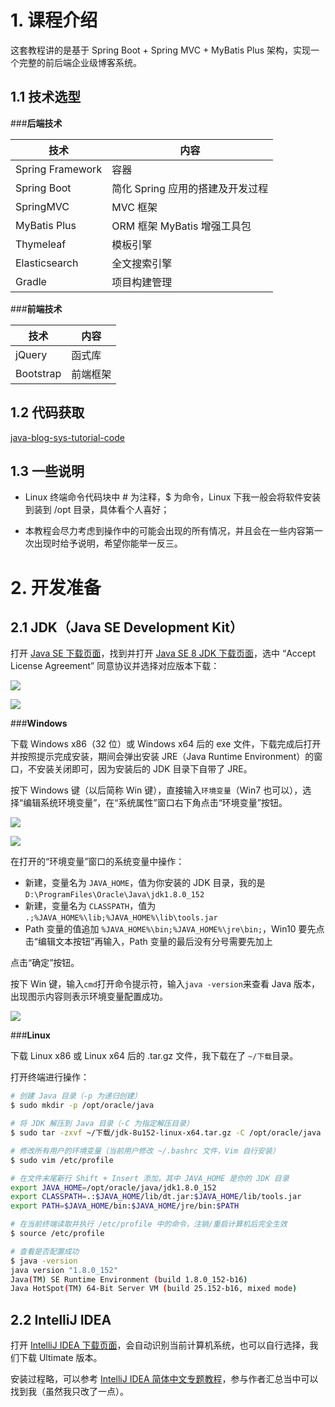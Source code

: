 # 1. 课程介绍

这套教程讲的是基于 Spring Boot + Spring MVC + MyBatis Plus 架构，实现一个完整的前后端企业级博客系统。

## 1.1 技术选型

###**后端技术**

| 技术             | 内容                             |
| ---------------- | -------------------------------- |
| Spring Framework | 容器                             |
| Spring Boot      | 简化 Spring 应用的搭建及开发过程 |
| SpringMVC        | MVC 框架                         |
| MyBatis Plus     | ORM 框架 MyBatis 增强工具包      |
| Thymeleaf        | 模板引擎                         |
| Elasticsearch    | 全文搜索引擎                     |
| Gradle           | 项目构建管理                     |

###**前端技术**

| 技术      | 内容     |
| --------- | -------- |
| jQuery    | 函式库   |
| Bootstrap | 前端框架 |

## 1.2 代码获取

[java-blog-sys-tutorial-code](github.com/duanluan/java-blog-sys-tutorial)

## 1.3 一些说明

* Linux 终端命令代码块中 # 为注释，$ 为命令，Linux 下我一般会将软件安装到装到 /opt 目录，具体看个人喜好；

* 本教程会尽力考虑到操作中的可能会出现的所有情况，并且会在一些内容第一次出现时给予说明，希望你能举一反三。

# 2. 开发准备

## 2.1 JDK（Java SE Development Kit）

打开 [Java SE 下载页面](http://www.oracle.com/technetwork/java/javase/downloads/index.html)，找到并打开 [Java SE 8 JDK 下载页面](http://www.oracle.com/technetwork/java/javase/downloads/jdk8-downloads-2133151.html)，选中 “Accept License Agreement” 同意协议并选择对应版本下载：

![](./images/0-2.1-1.jpg)

![](./images/0-2.1-2.jpg)

###**Windows**

下载 Windows x86（32 位）或 Windows x64 后的 exe 文件，下载完成后打开并按照提示完成安装，期间会弹出安装 JRE（Java Runtime Environment）的窗口，不安装关闭即可，因为安装后的 JDK 目录下自带了 JRE。

按下 Windows 键（以后简称 Win 键），直接输入`环境变量`（Win7 也可以），选择“编辑系统环境变量”，在“系统属性”窗口右下角点击“环境变量”按钮。

![](./images/0-2.1-3.jpg)

![](./images/0-2.1-4.jpg)

在打开的“环境变量”窗口的系统变量中操作：

* 新建，变量名为 `JAVA_HOME`，值为你安装的 JDK 目录，我的是 `D:\ProgramFiles\Oracle\Java\jdk1.8.0_152`
* 新建，变量名为 `CLASSPATH`，值为 `.;%JAVA_HOME%\lib;%JAVA_HOME%\lib\tools.jar`
* Path 变量的值追加 `%JAVA_HOME%\bin;%JAVA_HOME%\jre\bin;`，Win10 要先点击“编辑文本按钮”再输入，Path 变量的最后没有分号需要先加上

点击“确定”按钮。

按下 Win 键，输入`cmd`打开命令提示符，输入`java -version`来查看 Java 版本，出现图示内容则表示环境变量配置成功。

![](./images/0-2.1-5.jpg)

###**Linux**

下载 Linux x86 或 Linux x64 后的 .tar.gz 文件，我下载在了 `~/下载`目录。

打开终端进行操作：

```bash
# 创建 Java 目录（-p 为递归创建）
$ sudo mkdir -p /opt/oracle/java

# 将 JDK 解压到 Java 目录（-C 为指定解压目录）
$ sudo tar -zxvf ~/下载/jdk-8u152-linux-x64.tar.gz -C /opt/oracle/java

# 修改所有用户的环境变量（当前用户修改 ~/.bashrc 文件，Vim 自行安装）
$ sudo vim /etc/profile

# 在文件末尾新行 Shift + Insert 添加，其中 JAVA_HOME 是你的 JDK 目录
export JAVA_HOME=/opt/oracle/java/jdk1.8.0_152
export CLASSPATH=.:$JAVA_HOME/lib/dt.jar:$JAVA_HOME/lib/tools.jar
export PATH=$JAVA_HOME/bin:$JAVA_HOME/jre/bin:$PATH

# 在当前终端读取并执行 /etc/profile 中的命令，注销/重启计算机后完全生效
$ source /etc/profile

# 查看是否配置成功
$ java -version
java version "1.8.0_152"
Java(TM) SE Runtime Environment (build 1.8.0_152-b16)
Java HotSpot(TM) 64-Bit Server VM (build 25.152-b16, mixed mode)
```

## 2.2 IntelliJ IDEA

打开 [IntelliJ IDEA 下载页面](https://www.jetbrains.com/idea/download/)，会自动识别当前计算机系统，也可以自行选择，我们下载 Ultimate 版本。

安装过程略，可以参考 [IntelliJ IDEA 简体中文专题教程](https://github.com/judasn/IntelliJ-IDEA-Tutorial)，参与作者汇总当中可以找到我（虽然我只改了一点）。
